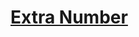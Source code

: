 # [Extra Number](https://app.codesignal.com/arcade/code-arcade/at-the-crossroads/sgDWKCFQHHi5D3Szj/)
